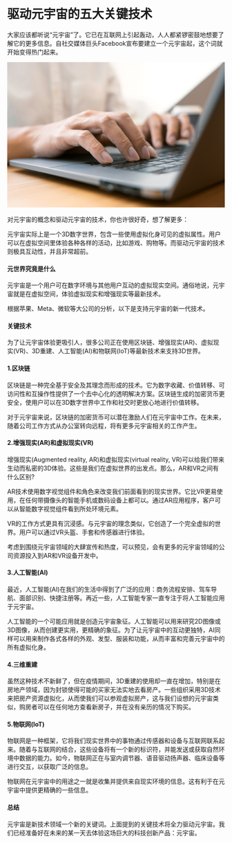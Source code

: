 # 驱动元宇宙的五大关键技术



大家应该都听说“元宇宙”了。它已在互联网上引起轰动，人人都紧锣密鼓地想要了解它的更多信息。自社交媒体巨头Facebook宣布要建立一个元宇宙起，这个词就开始变得热门起来。

![1](61ef740658051.jpg)

对元宇宙的概念和驱动元宇宙的技术，你也许很好奇，想了解更多：

元宇宙实际上是一个3D数字世界，包含一些使用虚拟化身可见的虚拟属性。用户可以在虚拟空间里体验各种各样的活动，比如游戏、购物等。而驱动元宇宙的技术则极具互动性，并且非常超前。

#### 元世界究竟是什么

元宇宙是一个用户可在数字环境与其他用户互动的虚拟现实空间。通俗地说，元宇宙就是在虚拟空间，体验虚拟现实和增强现实等最新技术。

根据苹果、Meta、微软等大公司的分析，以下是支持元宇宙的新一代技术。

#### 关键技术

为了让元宇宙体验更吸引人，很多公司正在使用区块链、增强现实(AR)、虚拟现实(VR)、3D重建、人工智能(AI)和物联网(IoT)等最新技术来支持3D世界。

#### 1.区块链

区块链是一种完全基于安全及其理念而形成的技术。它为数字收藏、价值转移、可访问性和互操作性提供了一个去中心化的透明解决方案。区块链生成的加密货币更安全，使用户可以在3D数字世界中工作和社交时更放心地进行价值转移。

对于元宇宙来说，区块链的加密货币可以潜在激励人们在元宇宙中工作。在未来，随着公司工作方式从办公室转向远程，将有更多元宇宙相关的工作产生。

#### 2.增强现实(AR)和虚拟现实(VR)

增强现实(Augmented reality, AR)和虚拟现实(virtual reality, VR)可以给我们带来生动而私密的3D体验。这些是我们在虚拟世界的出发点。那么，AR和VR之间有什么区别?

AR技术使用数字视觉组件和角色来改变我们前面看到的现实世界。它比VR更易使用，在任何带摄像头的智能手机或数码设备上都可以。通过AR应用程序，客户可以从智能数字视觉组件看到所处环境元素。

VR的工作方式更具有沉浸感。与元宇宙的理念类似，它创造了一个完全虚拟的世界。用户可以通过VR头盔、手套和传感器进行体验。

考虑到围绕元宇宙领域的大肆宣传和热度，可以预见，会有更多的元宇宙领域的公司资源投入到AR和VR设备开发中。

#### 3.人工智能(AI)

最近，人工智能(AI)在我们的生活中得到了广泛的应用：商务流程安排、驾车导航、面部识别、快捷注册等。再近一些，人工智能专家一直专注于将人工智能应用于元宇宙。

人工智能的一个可能应用就是创造元宇宙象征。人工智能可以用来研究2D图像或3D图像，从而创建更实用，更精确的象征。为了让元宇宙中的互动更独特，AI同样可以用来制作各式各样的外观、发型、服装和功能，从而丰富和完善元宇宙中的所有虚拟化身。

#### 4.三维重建

虽然这种技术不新鲜了，但在疫情期间，3D重建的使用却一直在增加，特别是在房地产领域，因为封锁使得可能的买家无法实地去看房产。一些组织采用3D技术来把房产资源虚拟化，从而使我们可以参观虚拟房产，这与我们设想的元宇宙类似，购房者可以在任何地方查看新房子，并在没有亲历的情况下购买。

#### 5.物联网(IoT)

物联网是一种框架，它将我们现实世界中的事物通过传感器和设备与互联网联系起来。随着与互联网的结合，这些设备将有一个新的标识符，并能发送或获取自然环境中数据的能力。如今，物联网正在与室内调节器、语音驱动扬声器、临床设备等进行交互，以获取广泛的信息。

物联网在元宇宙中的用途之一就是收集并提供来自现实环境的信息。这有利于在元宇宙中提供更精确的一些信息。

#### 总结

元宇宙是新技术领域一个新的关键词。上面提到的关键技术将全力驱动元宇宙。我们已经准备好在未来的某一天去体验这场巨大的科技创新产品：元宇宙。